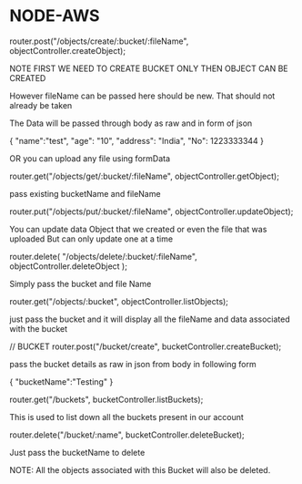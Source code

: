 # NODE-AWS

router.post("/objects/create/:bucket/:fileName", objectController.createObject);

NOTE FIRST WE NEED TO CREATE BUCKET ONLY THEN OBJECT CAN BE CREATED

However fileName can be passed here should be new. That should not already be taken

The Data will be passed through body as raw and in form of json

{
"name":"test",
"age": "10",
"address": "India",
"No": 1223333344
}

OR you can upload any file using formData

router.get("/objects/get/:bucket/:fileName", objectController.getObject);

pass existing bucketName and fileName

router.put("/objects/put/:bucket/:fileName", objectController.updateObject);

You can update data Object that we created or even the file that was uploaded
But can only update one at a time

router.delete(
"/objects/delete/:bucket/:fileName",
objectController.deleteObject
);

Simply pass the bucket and file Name

router.get("/objects/:bucket", objectController.listObjects);

just pass the bucket and it will display all the fileName and data associated with the bucket

// BUCKET
router.post("/bucket/create", bucketController.createBucket);

pass the bucket details as raw in json from body in following form

{
"bucketName":"Testing"
}

router.get("/buckets", bucketController.listBuckets);

This is used to list down all the buckets present in our account

router.delete("/bucket/:name", bucketController.deleteBucket);

Just pass the bucketName to delete

NOTE: All the objects associated with this Bucket will also be deleted.
